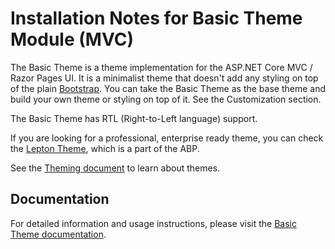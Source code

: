 # Installation Notes for Basic Theme Module (MVC)

The Basic Theme is a theme implementation for the ASP.NET Core MVC / Razor Pages UI. It is a minimalist theme that doesn't add any styling on top of the plain [Bootstrap](https://getbootstrap.com/). You can take the Basic Theme as the base theme and build your own theme or styling on top of it. See the Customization section.

The Basic Theme has RTL (Right-to-Left language) support.

If you are looking for a professional, enterprise ready theme, you can check the [Lepton Theme](https://abp.io/themes), which is a part of the ABP.

See the [Theming document](https://github.com/abpframework/abp/blob/rel-9.1/docs/en/framework/ui/mvc-razor-pages/theming.md) to learn about themes.

## Documentation

For detailed information and usage instructions, please visit the [Basic Theme documentation](https://abp.io/docs/latest/framework/ui/mvc-razor-pages/basic-theme).